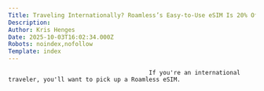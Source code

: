 ```yaml
---
Title: Traveling Internationally? Roamless’s Easy-to-Use eSIM Is 20% Off
Description: 
Author: Kris Henges
Date: 2025-10-03T16:02:34.000Z
Robots: noindex,nofollow
Template: index
---
```


                                            If you're an international traveler, you'll want to pick up a Roamless eSIM.
                                        